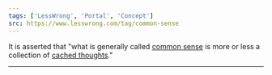 ```yaml
---
tags: ['LessWrong', 'Portal', 'Concept']
src: https://www.lesswrong.com/tag/common-sense
---
```


It is asserted that "what is generally called [common sense](https://www.lesswrong.com/tag/common-sense) is more or less a collection of [cached thoughts](https://www.lesswrong.com/tag/cached-thought)."



---

